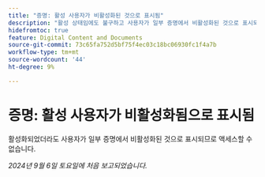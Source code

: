 ```yaml
---
title: "증명: 활성 사용자가 비활성화된 것으로 표시됨"
description: "활성 상태임에도 불구하고 사용자가 일부 증명에서 비활성화된 것으로 표시되므로 액세스할 수 없습니다."
hidefromtoc: true
feature: Digital Content and Documents
source-git-commit: 73c65fa752d5bf75f4ec03c18bc06930fc1f4a7b
workflow-type: tm+mt
source-wordcount: '44'
ht-degree: 9%

---
```


# 증명: 활성 사용자가 비활성화됨으로 표시됨

활성화되었더라도 사용자가 일부 증명에서 비활성화된 것으로 표시되므로 액세스할 수 없습니다.

_2024년 9월 6일 토요일에 처음 보고되었습니다._
